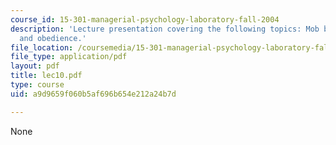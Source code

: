 ```yaml
---
course_id: 15-301-managerial-psychology-laboratory-fall-2004
description: 'Lecture presentation covering the following topics: Mob behavior, conformity,
  and obedience.'
file_location: /coursemedia/15-301-managerial-psychology-laboratory-fall-2004/a9d9659f060b5af696b654e212a24b7d_lec10.pdf
file_type: application/pdf
layout: pdf
title: lec10.pdf
type: course
uid: a9d9659f060b5af696b654e212a24b7d

---
```

None